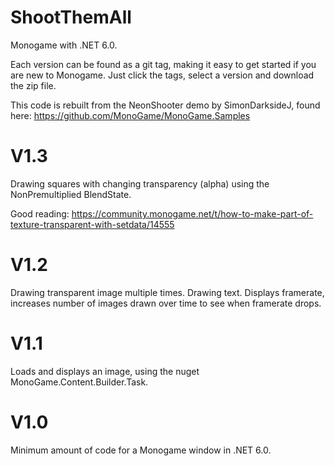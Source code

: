 # ShootThemAll
Monogame with .NET 6.0. 

Each version can be found as a git tag, making it easy to get started if you are new to Monogame. Just click the tags, select a version and download the zip file. 

This code is rebuilt from the NeonShooter demo by SimonDarksideJ, found here: https://github.com/MonoGame/MonoGame.Samples

# V1.3
Drawing squares with changing transparency (alpha) using the NonPremultiplied BlendState.

Good reading:
https://community.monogame.net/t/how-to-make-part-of-texture-transparent-with-setdata/14555

# V1.2
Drawing transparent image multiple times. Drawing text. 
Displays framerate, increases number of images drawn over time to see when framerate drops.

# V1.1
Loads and displays an image, using the nuget MonoGame.Content.Builder.Task.

# V1.0
Minimum amount of code for a Monogame window in .NET 6.0.
